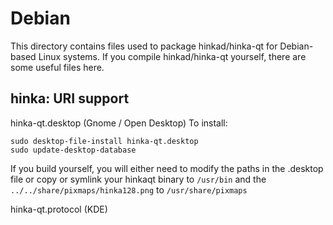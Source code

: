 
Debian
====================
This directory contains files used to package hinkad/hinka-qt
for Debian-based Linux systems. If you compile hinkad/hinka-qt yourself, there are some useful files here.

## hinka: URI support ##


hinka-qt.desktop  (Gnome / Open Desktop)
To install:

	sudo desktop-file-install hinka-qt.desktop
	sudo update-desktop-database

If you build yourself, you will either need to modify the paths in
the .desktop file or copy or symlink your hinkaqt binary to `/usr/bin`
and the `../../share/pixmaps/hinka128.png` to `/usr/share/pixmaps`

hinka-qt.protocol (KDE)

